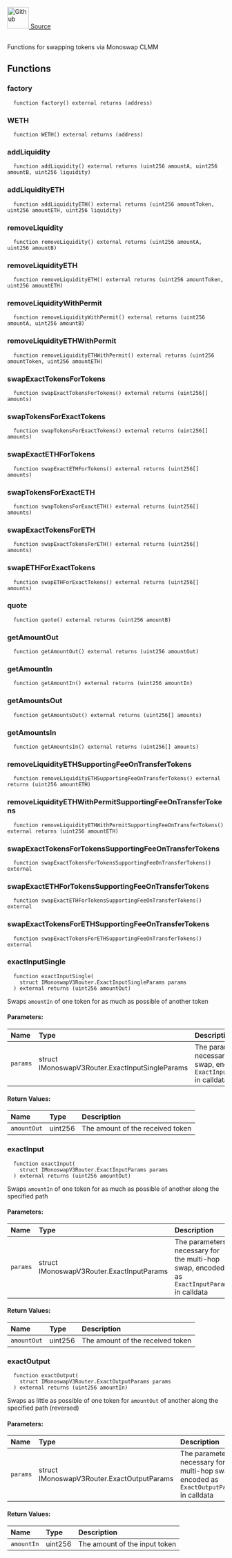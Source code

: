 <a href="https://github.com/AgentFi/agentfi-contracts/blob/main/contracts/interfaces/external/Monoswap/IMonoswapV3Router.sol"><img src="/img/github.svg" alt="Github" width="50px"/> Source</a><br/><br/>

Functions for swapping tokens via Monoswap CLMM


## Functions
### factory
```solidity
  function factory() external returns (address)
```




### WETH
```solidity
  function WETH() external returns (address)
```




### addLiquidity
```solidity
  function addLiquidity() external returns (uint256 amountA, uint256 amountB, uint256 liquidity)
```




### addLiquidityETH
```solidity
  function addLiquidityETH() external returns (uint256 amountToken, uint256 amountETH, uint256 liquidity)
```




### removeLiquidity
```solidity
  function removeLiquidity() external returns (uint256 amountA, uint256 amountB)
```




### removeLiquidityETH
```solidity
  function removeLiquidityETH() external returns (uint256 amountToken, uint256 amountETH)
```




### removeLiquidityWithPermit
```solidity
  function removeLiquidityWithPermit() external returns (uint256 amountA, uint256 amountB)
```




### removeLiquidityETHWithPermit
```solidity
  function removeLiquidityETHWithPermit() external returns (uint256 amountToken, uint256 amountETH)
```




### swapExactTokensForTokens
```solidity
  function swapExactTokensForTokens() external returns (uint256[] amounts)
```




### swapTokensForExactTokens
```solidity
  function swapTokensForExactTokens() external returns (uint256[] amounts)
```




### swapExactETHForTokens
```solidity
  function swapExactETHForTokens() external returns (uint256[] amounts)
```




### swapTokensForExactETH
```solidity
  function swapTokensForExactETH() external returns (uint256[] amounts)
```




### swapExactTokensForETH
```solidity
  function swapExactTokensForETH() external returns (uint256[] amounts)
```




### swapETHForExactTokens
```solidity
  function swapETHForExactTokens() external returns (uint256[] amounts)
```




### quote
```solidity
  function quote() external returns (uint256 amountB)
```




### getAmountOut
```solidity
  function getAmountOut() external returns (uint256 amountOut)
```




### getAmountIn
```solidity
  function getAmountIn() external returns (uint256 amountIn)
```




### getAmountsOut
```solidity
  function getAmountsOut() external returns (uint256[] amounts)
```




### getAmountsIn
```solidity
  function getAmountsIn() external returns (uint256[] amounts)
```




### removeLiquidityETHSupportingFeeOnTransferTokens
```solidity
  function removeLiquidityETHSupportingFeeOnTransferTokens() external returns (uint256 amountETH)
```




### removeLiquidityETHWithPermitSupportingFeeOnTransferTokens
```solidity
  function removeLiquidityETHWithPermitSupportingFeeOnTransferTokens() external returns (uint256 amountETH)
```




### swapExactTokensForTokensSupportingFeeOnTransferTokens
```solidity
  function swapExactTokensForTokensSupportingFeeOnTransferTokens() external
```




### swapExactETHForTokensSupportingFeeOnTransferTokens
```solidity
  function swapExactETHForTokensSupportingFeeOnTransferTokens() external
```




### swapExactTokensForETHSupportingFeeOnTransferTokens
```solidity
  function swapExactTokensForETHSupportingFeeOnTransferTokens() external
```




### exactInputSingle
```solidity
  function exactInputSingle(
    struct IMonoswapV3Router.ExactInputSingleParams params
  ) external returns (uint256 amountOut)
```
Swaps `amountIn` of one token for as much as possible of another token


#### Parameters:
| Name | Type | Description                                                          |
| :--- | :--- | :------------------------------------------------------------------- |
| `params` | struct IMonoswapV3Router.ExactInputSingleParams | The parameters necessary for the swap, encoded as `ExactInputSingleParams` in calldata |

#### Return Values:
| Name                           | Type          | Description                                                                  |
| :----------------------------- | :------------ | :--------------------------------------------------------------------------- |
| `amountOut` | uint256 | The amount of the received token |

### exactInput
```solidity
  function exactInput(
    struct IMonoswapV3Router.ExactInputParams params
  ) external returns (uint256 amountOut)
```
Swaps `amountIn` of one token for as much as possible of another along the specified path


#### Parameters:
| Name | Type | Description                                                          |
| :--- | :--- | :------------------------------------------------------------------- |
| `params` | struct IMonoswapV3Router.ExactInputParams | The parameters necessary for the multi-hop swap, encoded as `ExactInputParams` in calldata |

#### Return Values:
| Name                           | Type          | Description                                                                  |
| :----------------------------- | :------------ | :--------------------------------------------------------------------------- |
| `amountOut` | uint256 | The amount of the received token |

### exactOutput
```solidity
  function exactOutput(
    struct IMonoswapV3Router.ExactOutputParams params
  ) external returns (uint256 amountIn)
```
Swaps as little as possible of one token for `amountOut` of another along the specified path (reversed)


#### Parameters:
| Name | Type | Description                                                          |
| :--- | :--- | :------------------------------------------------------------------- |
| `params` | struct IMonoswapV3Router.ExactOutputParams | The parameters necessary for the multi-hop swap, encoded as `ExactOutputParams` in calldata |

#### Return Values:
| Name                           | Type          | Description                                                                  |
| :----------------------------- | :------------ | :--------------------------------------------------------------------------- |
| `amountIn` | uint256 | The amount of the input token |

